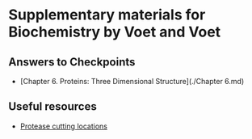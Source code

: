 # Supplementary materials for Biochemistry by Voet and Voet

## Answers to Checkpoints
- [Chapter 6. Proteins: Three Dimensional Structure](./Chapter 6.md)

## Useful resources
- [Protease cutting locations](https://web.expasy.org/peptide_cutter/peptidecutter_enzymes.html#exceptions)
